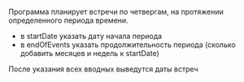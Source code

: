 Программа планирует встречи по четвергам, на протяжении определенного периода времени.
- в startDate указать дату начала периода
- в endOfEvents указать продолжительность периода (сколько добавить месяцев и недель к startDate)

После указания всех вводных выведутся даты встреч 

